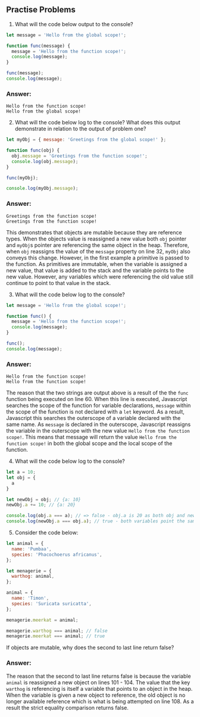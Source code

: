 ## Practise Problems

1) What will the code below output to the console?

```js
let message = 'Hello from the global scope!';

function func(message) {
  message = 'Hello from the function scope!';
  console.log(message);
}

func(message);
console.log(message);
```

### Answer:

```
Hello from the function scope!
Hello from the global scope!
```


2) What will the code below log to the console? What does this output demonstrate in relation to the output of problem one?


```js
let myObj = { message: 'Greetings from the global scope!' };

function func(obj) {
  obj.message = 'Greetings from the function scope!';
  console.log(obj.message);
}

func(myObj);

console.log(myObj.message);
```

### Answer:

```
Greetings from the function scope!
Greetings from the function scope!
```

This demonstrates that objects are mutable because they are reference types. When the objects value is reassigned a new value both `obj` pointer and `myObj`s pointer are referencing the same object in the heap. Therefore, when `obj` reassigns the value of the `message` property on line 32, `myObj` also conveys this change. However, in the first example a primitive is passed to the function. As primitives are immutable, when the variable is assigned a new value, that value is added to the stack and the variable points to the new value. However, any variables which were referencing the old value still continue to point to that value in the stack. 

3) What will the code below log to the console?

```js
let message = 'Hello from the global scope!';

function func() {
  message = 'Hello from the function scope!';
  console.log(message);
}

func();
console.log(message);
```

### Answer:

```
Hello from the function scope!
Hello from the function scope!
```

The reason that the two strings are output above is a result of the the `func` function being executed on line 60. When this line is executed, Javascript searches the scope of the function for variable declarations, `message` within the scope of the function is not declared with a `let` keyword. As a result, Javascript this searches the outerscope of a variable declared with the same name. As `message` is declared in the outerscope, Javascript reassigns the variable in the outerscope with the new value `Hello from the function scope!`. This means that message will return the value `Hello from the function scope!` in both the global scope and the local scope of the function.


4) What will the code below log to the console?

```js
let a = 10;
let obj = {
  a
}

let newObj = obj; // {a: 10}
newObj.a += 10; // {a: 20}

console.log(obj.a === a); // => false - obj.a is 20 as both obj and newObj reference the same object in the heap
console.log(newObj.a === obj.a); // true - both variables point the same object in the heap and thus return the same primitive value
```

5) Consider the code below:

```js
let animal = {
  name: 'Pumbaa',
  species: 'Phacochoerus africanus',
};

let menagerie = {
  warthog: animal,
};

animal = {
  name: 'Timon',
  species: 'Suricata suricatta',
};

menagerie.meerkat = animal;

menagerie.warthog === animal; // false
menagerie.meerkat === animal; // true
```

If objects are mutable, why does the second to last line return false?

### Answer:
The reason that the second to last line returns false is because the variable `animal` is reassigned a new object on lines 101 - 104. The value that the key `warthog` is referencing is itself a variable that points to an object in the heap. When the variable is given a new object to reference, the old object is no longer available reference which is what is being attempted on line 108. As a result the strict equality comparison returns false. 